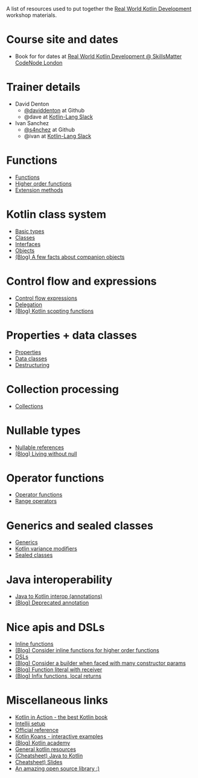 A list of resources used to put together the [Real World Kotlin Development](https://skillsmatter.com/courses/602-real-world-kotlin-development-workshop) workshop materials.

# Course site and dates
- Book for for dates at [Real World Kotlin Development @ SkillsMatter CodeNode London](https://skillsmatter.com/courses/602-real-world-kotlin-development-workshop) 

# Trainer details
- David Denton
    - [@daviddenton](https://github.com/daviddenton) at Github
    - @dave at [Kotlin-Lang Slack](http://slack.kotlinlang.org/)
- Ivan Sanchez
    - [@s4nchez](https://github.com/s4nchez) at Github
    - @ivan at [Kotlin-Lang Slack](http://slack.kotlinlang.org/)

# Functions
- [Functions](http://kotlinlang.org/docs/reference/functions.html)
- [Higher order functions](http://kotlinlang.org/docs/reference/lambdas.html)
- [Extension methods](http://kotlinlang.org/docs/reference/extensions.html)

# Kotlin class system
- [Basic types](http://kotlinlang.org/docs/reference/basic-types.html)
- [Classes](http://kotlinlang.org/docs/reference/classes.html)
- [Interfaces](http://kotlinlang.org/docs/reference/interfaces.html)
- [Objects](http://kotlinlang.org/docs/reference/object-declarations.html)
- [(Blog) A few facts about companion objects](https://blog.kotlin-academy.com/a-few-facts-about-companion-objects-37e18429b725)

# Control flow and expressions
- [Control flow expressions](http://kotlinlang.org/docs/reference/control-flow.html)
- [Delegation](http://kotlinlang.org/docs/reference/delegation.html)
- [(Blog) Kotlin scopting functions](https://kotlinexpertise.com/coping-with-kotlins-scope-functions/)

# Properties + data classes
- [Properties](http://kotlinlang.org/docs/reference/properties.html)
- [Data classes](http://kotlinlang.org/docs/reference/data-classes.html)
- [Destructuring](http://kotlinlang.org/docs/reference/multi-declarations.html)

# Collection processing
- [Collections](http://kotlinlang.org/docs/reference/collections.html)

# Nullable types
- [Nullable references](http://kotlinlang.org/docs/reference/null-safety.html)
- [(Blog) Living without null](https://blog.kotlin-academy.com/living-without-null-da9b695c908b)

# Operator functions
- [Operator functions](http://kotlinlang.org/docs/reference/operator-overloading.html)
- [Range operators](http://kotlinlang.org/docs/reference/ranges.html)

# Generics and sealed classes
- [Generics](http://kotlinlang.org/docs/reference/generics.html)
- [Kotlin variance modifiers](https://blog.kotlin-academy.com/kotlin-generics-variance-modifiers-36b82c7caa39)
- [Sealed classes](http://kotlinlang.org/docs/reference/sealed-classes.html)

# Java interoperability
- [Java to Kotlin interop (annotations)](http://kotlinlang.org/docs/reference/java-to-kotlin-interop.html)
- [(Blog) Deprecated annotation](https://nklmish.wordpress.com/2017/10/22/deprecated-in-kotlin/)

# Nice apis and DSLs
- [Inline functions](http://kotlinlang.org/docs/reference/inline-functions.html)
- [(Blog) Consider inline functions for higher order functions](https://blog.kotlin-academy.com/effective-kotlin-consider-inline-modifier-for-higher-order-functions-758afcaffc11)
- [DSLs](http://kotlinlang.org/docs/reference/type-safe-builders.html)
- [(Blog) Consider a builder when faced with many constructor params](https://blog.kotlin-academy.com/effective-java-in-kotlin-item-2-consider-a-builder-when-faced-with-many-constructor-parameters-1927e69608e1)
- [(Blog) Function literal with receiver](https://blog.kotlin-academy.com/programmer-dictionary-function-literal-with-receiver-vs-function-type-with-receiver-cc21dba0f4ff)
- [(Blog) Infix functions, local returns](http://thetechnocafe.com/more-about-functions-in-kotlin/)

# Miscellaneous links
- [Kotlin in Action - the best Kotlin book](https://www.manning.com/books/kotlin-in-action)
- [Intellij setup](http://kotlinlang.org/docs/tutorials/getting-started.html)
- [Official reference](http://kotlinlang.org/docs/reference/)
- [Kotlin Koans - interactive examples](https://try.kotlinlang.org/#/Kotlin%20Koans/Introduction/Hello,%20world!/Task.kt)
- [(Blog) Kotlin academy](https://blog.kotlin-academy.com/)
- [General kotlin resources](https://kotlin.link/)
- [(Cheatsheet) Java to Kotlin](https://fabiomsr.github.io/from-java-to-kotlin/)
- [Cheatsheet) Slides](https://speakerdeck.com/agiuliani/kotlin-cheat-sheet)
- [An amazing open source library :)](https://www.http4k.org/blog/meet_http4k/)